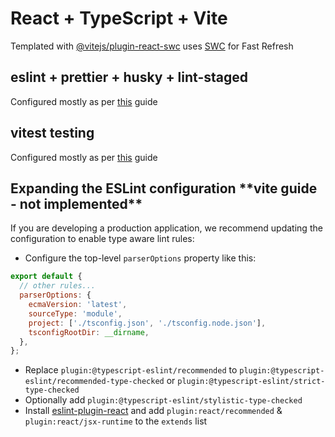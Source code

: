 # React + TypeScript + Vite

Templated with [@vitejs/plugin-react-swc](https://github.com/vitejs/vite-plugin-react-swc) uses [SWC](https://swc.rs/) for Fast Refresh

## eslint + prettier + husky + lint-staged

Configured mostly as per [this](https://dev.to/pappijx/effortlessly-setting-up-your-react-project-with-vite-husky-typescript-and-eslint-a-comprehensive-guide-n5l) guide

## vitest testing

Configured mostly as per [this](https://codingwithmanny.medium.com/quick-vitest-setup-with-vitejs-react-typescript-bea9d3a01b07) guide

## Expanding the ESLint configuration \*\*vite guide - not implemented\*\*

If you are developing a production application, we recommend updating the configuration to enable type aware lint rules:

- Configure the top-level `parserOptions` property like this:

```js
export default {
  // other rules...
  parserOptions: {
    ecmaVersion: 'latest',
    sourceType: 'module',
    project: ['./tsconfig.json', './tsconfig.node.json'],
    tsconfigRootDir: __dirname,
  },
};
```

- Replace `plugin:@typescript-eslint/recommended` to `plugin:@typescript-eslint/recommended-type-checked` or `plugin:@typescript-eslint/strict-type-checked`
- Optionally add `plugin:@typescript-eslint/stylistic-type-checked`
- Install [eslint-plugin-react](https://github.com/jsx-eslint/eslint-plugin-react) and add `plugin:react/recommended` & `plugin:react/jsx-runtime` to the `extends` list
